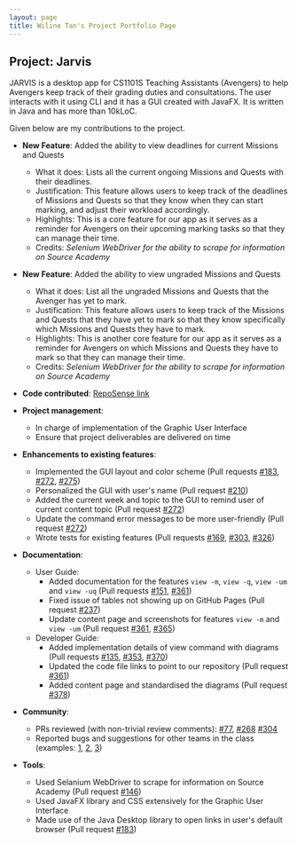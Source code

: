 ```yaml
---
layout: page
title: Wiline Tan's Project Portfolio Page
---
```


## Project: Jarvis

JARVIS is a desktop app for CS1101S Teaching Assistants (Avengers) to help Avengers keep track of their grading duties and consultations.
The user interacts with it using CLI and it has a GUI created with JavaFX. It is written in Java and has more than 10kLoC.

Given below are my contributions to the project.

* **New Feature**: Added the ability to view deadlines for current Missions and Quests
  * What it does: Lists all the current ongoing Missions and Quests with their deadlines.
  * Justification: This feature allows users to keep track of the deadlines of Missions and Quests so that they know
  when they can start marking, and adjust their workload accordingly.
  * Highlights: This is a core feature for our app as it serves as a reminder for Avengers on their upcoming marking tasks
  so that they can manage their time.
  * Credits: *Selenium WebDriver for the ability to scrape for information on Source Academy*

* **New Feature**: Added the ability to view ungraded Missions and Quests
  * What it does: List all the ungraded Missions and Quests that the Avenger has yet to mark.
  * Justification: This feature allows users to keep track of the Missions and Quests that they have yet to mark so
  that they know specifically which Missions and Quests they have to mark.
  * Highlights: This is another core feature for our app as it serves as a reminder for Avengers on which Missions and Quests
  they have to mark so that they can manage their time.
  * Credits: *Selenium WebDriver for the ability to scrape for information on Source Academy*

* **Code contributed**: [RepoSense link](https://nus-cs2103-ay2021s1.github.io/tp-dashboard/#breakdown=true&search=wilinetan)

* **Project management**:
  * In charge of implementation of the Graphic User Interface
  * Ensure that project deliverables are delivered on time

* **Enhancements to existing features**:
  * Implemented the GUI layout and color scheme (Pull requests [\#183](https://github.com/AY2021S1-CS2103T-W11-2/tp/pull/183), [\#272](https://github.com/AY2021S1-CS2103T-W11-2/tp/pull/272), [\#275](https://github.com/AY2021S1-CS2103T-W11-2/tp/pull/275))
  * Personalized the GUI with user's name (Pull request [\#210](https://github.com/AY2021S1-CS2103T-W11-2/tp/pull/210))
  * Added the current week and topic to the GUI to remind user of current content topic (Pull request [\#272](https://github.com/AY2021S1-CS2103T-W11-2/tp/pull/272))
  * Update the command error messages to be more user-friendly (Pull request [\#272](https://github.com/AY2021S1-CS2103T-W11-2/tp/pull/272))
  * Wrote tests for existing features (Pull requests [\#169](https://github.com/AY2021S1-CS2103T-W11-2/tp/pull/169), [\#303](https://github.com/AY2021S1-CS2103T-W11-2/tp/pull/303), [\#326](https://github.com/AY2021S1-CS2103T-W11-2/tp/pull/326))

* **Documentation**:
  * User Guide:
    * Added documentation for the features `view -m`, `view -q`, `view -um` and `view -uq` (Pull requests [\#151](https://github.com/AY2021S1-CS2103T-W11-2/tp/pull/151), [\#361](https://github.com/AY2021S1-CS2103T-W11-2/tp/pull/361))
    * Fixed issue of tables not showing up on GitHub Pages (Pull request [\#237](https://github.com/AY2021S1-CS2103T-W11-2/tp/pull/237))
    * Update content page and screenshots for features `view -m` and `view -um` (Pull request [\#361](https://github.com/AY2021S1-CS2103T-W11-2/tp/pull/361), [\#365](https://github.com/AY2021S1-CS2103T-W11-2/tp/pull/365))
  * Developer Guide:
    * Added implementation details of view command with diagrams (Pull requests [\#135](https://github.com/AY2021S1-CS2103T-W11-2/tp/pull/135), [\#353](https://github.com/AY2021S1-CS2103T-W11-2/tp/pull/353), [\#370](https://github.com/AY2021S1-CS2103T-W11-2/tp/pull/370))
    * Updated the code file links to point to our repository (Pull request [\#361](https://github.com/AY2021S1-CS2103T-W11-2/tp/pull/361))
    * Added content page and standardised the diagrams (Pull request [\#378](https://github.com/AY2021S1-CS2103T-W11-2/tp/pull/378))

* **Community**:
  * PRs reviewed (with non-trivial review comments): [\#77](https://github.com/AY2021S1-CS2103T-W11-2/tp/pull/77), [\#268](https://github.com/AY2021S1-CS2103T-W11-2/tp/pull/268) [\#304](https://github.com/AY2021S1-CS2103T-W11-2/tp/pull/304)
  * Reported bugs and suggestions for other teams in the class (examples: [1](https://github.com/AY2021S1-CS2103T-W17-3/tp/issues/170), [2](https://github.com/AY2021S1-CS2103T-W17-3/tp/issues/172), [3](https://github.com/AY2021S1-CS2103T-W17-3/tp/issues/173))

* **Tools**:
  * Used Selanium WebDriver to scrape for information on Source Academy (Pull request [\#146](https://github.com/AY2021S1-CS2103T-W11-2/tp/pull/146))
  * Used JavaFX library and CSS extensively for the Graphic User Interface
  * Made use of the Java Desktop library to open links in user's default browser (Pull request [\#183](https://github.com/AY2021S1-CS2103T-W11-2/tp/pull/183))
